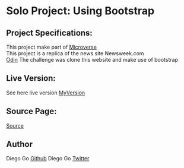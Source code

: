 # Solo Project: Using Bootstrap
## Project Specifications:

This project make part of [Microverse](https://www.microverse.org)<br>
This project is a replica of the news site Newsweek.com <br>
[Odin](https://www.theodinproject.com/courses/html5-and-css3/lessons/using-bootstrap)
The challenge  was clone this website and make use of bootstrap
## Live Version:

See here live version [MyVersion](https://digomes87.github.io/Using-Bootstrap/)

## Source Page:

[Source](https://www.newsweek.com/)

## Author
Diego Go [Github](https://github.com/digomes87)
Diego Go [Twitter](https://twitter.com/devDiegoGo)

